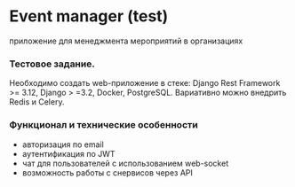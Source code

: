 # Event manager (test)

приложение для менеджмента мероприятий в организациях

 ### Тестовое задание.
 
  Необходимо создать web-приложение в стеке: Django Rest Framework >= 3.12, Django > =3.2, Docker, PostgreSQL. Вариативно можно внедрить Redis и Celery.

### Функционал и технические особенности

  - авторизация по email
  - аутентификация по JWT
  - чат для пользователей с использованием web-socket
  - возможность работы с снервисов через API